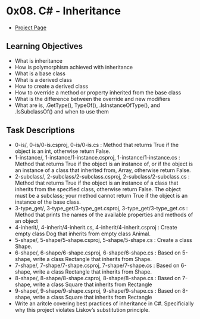 # 0x08. C# - Inheritance
- [Project Page](https://intranet.hbtn.io/projects/419)

## Learning Objectives
- What is inheritance
- How is polymorphism achieved with inheritance
- What is a base class
- What is a derived class
- How to create a derived class
- How to override a method or property inherited from the base class
- What is the difference between the override and new modifiers
- What are is, .GetType(), TypeOf(), .IsInstanceOfType(), and .IsSubclassOf() and when to use them

## Task Descriptions
- 0-is/, 0-is/0-is.csproj, 0-is/0-is.cs : Method that returns True if the object is an int, otherwise return False.
- 1-instance/, 1-instance/1-instance.csproj, 1-instance/1-instance.cs : Method that returns True if the object is an instance of, or if the object is an instance of a class that inherited from, Array, otherwise return False.
- 2-subclass/, 2-subclass/2-subclass.csproj, 2-subclass/2-subclass.cs : Method that returns True if the object is an instance of a class that inherits from the specified class, otherwise return False. The object must be a subclass; your method cannot return True if the object is an instance of the base class.
- 3-type_get/, 3-type_get/3-type_get.csproj, 3-type_get/3-type_get.cs : Method that prints the names of the available properties and methods of an object
- 4-inherit/, 4-inherit/4-inherit.cs, 4-inherit/4-inherit.csproj : Create empty class Dog that inherits from empty class Animal.
- 5-shape/, 5-shape/5-shape.csproj, 5-shape/5-shape.cs : Create a class Shape.
- 6-shape/, 6-shape/6-shape.csproj, 6-shape/6-shape.cs : Based on 5-shape, write a class Rectangle that inherits from Shape.
- 7-shape/, 7-shape/7-shape.csproj, 7-shape/7-shape.cs : Based on 6-shape, write a class Rectangle that inherits from Shape.
- 8-shape/, 8-shape/8-shape.csproj, 8-shape/8-shape.cs : Based on 7-shape, write a class Square that inherits from Rectangle
- 9-shape/, 9-shape/9-shape.csproj, 9-shape/9-shape.cs : Based on 8-shape, write a class Square that inherits from Rectangle
- Write an aritcle covering best practices of inheritance in C#. Specificially why this project violates Liskov’s substitution principle.
